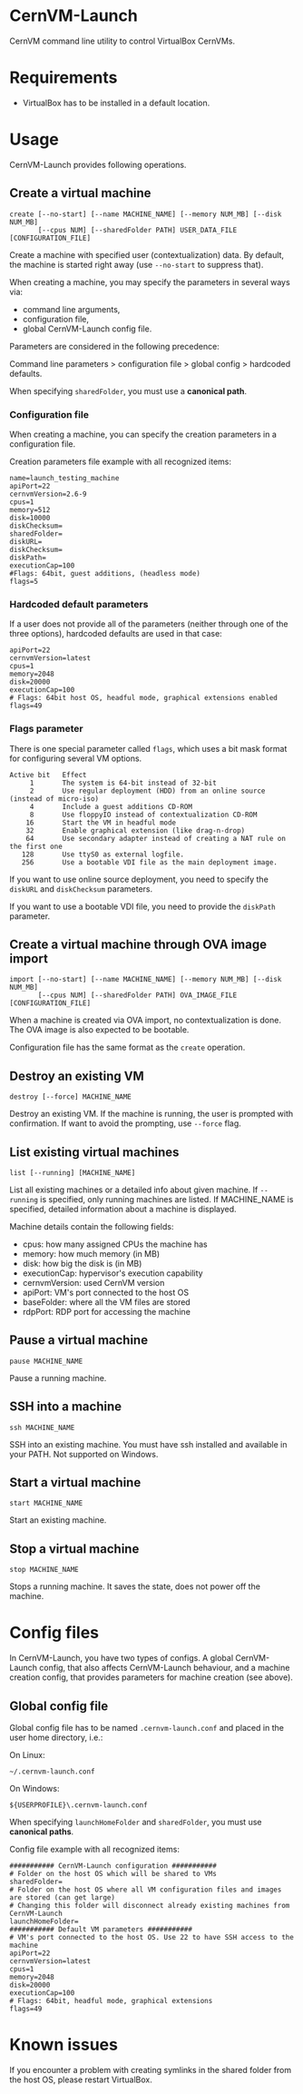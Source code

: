 CernVM-Launch
=============

CernVM command line utility to control VirtualBox CernVMs.

Requirements
============

- VirtualBox has to be installed in a default location.

Usage
=====

CernVM-Launch provides following operations.


Create a virtual machine
------------------------

	create [--no-start] [--name MACHINE_NAME] [--memory NUM_MB] [--disk NUM_MB]
           [--cpus NUM] [--sharedFolder PATH] USER_DATA_FILE [CONFIGURATION_FILE]
		
Create a machine with specified user (contextualization) data.
By default, the machine is started right away (use `--no-start` to suppress that).

When creating a machine, you may specify the parameters in several ways via:
- command line arguments,
- configuration file,
- global CernVM-Launch config file.

Parameters are considered in the following precedence:

Command line parameters > configuration file > global config > hardcoded defaults.

When specifying `sharedFolder`, you must use a **canonical path**.

### Configuration file
When creating a machine, you can specify the creation parameters in a configuration file.

Creation parameters file example with all recognized items:

    name=launch_testing_machine
    apiPort=22
    cernvmVersion=2.6-9
    cpus=1
    memory=512
    disk=10000
    diskChecksum=
    sharedFolder=
    diskURL=
    diskChecksum=
    diskPath=
    executionCap=100
    #Flags: 64bit, guest additions, (headless mode)
    flags=5


### Hardcoded default parameters
If a user does not provide all of the parameters (neither through one of the three options), hardcoded defaults are used in that case:

    apiPort=22
    cernvmVersion=latest
    cpus=1
    memory=2048
    disk=20000
    executionCap=100
    # Flags: 64bit host OS, headful mode, graphical extensions enabled
    flags=49


### Flags parameter
There is one special parameter called `flags`, which uses a bit mask format for configuring several VM options.

    Active bit   Effect
         1       The system is 64-bit instead of 32-bit
         2       Use regular deployment (HDD) from an online source (instead of micro-iso)
         4       Include a guest additions CD-ROM
         8       Use floppyIO instead of contextualization CD-ROM
        16       Start the VM in headful mode
        32       Enable graphical extension (like drag-n-drop)
        64       Use secondary adapter instead of creating a NAT rule on the first one
       128       Use ttyS0 as external logfile.
       256       Use a bootable VDI file as the main deployment image.

If you want to use online source deployment, you need to specify the `diskURL` and `diskChecksum` parameters.

If you want to use a bootable VDI file, you need to provide the `diskPath` parameter.


Create a virtual machine through OVA image import
-------------------------------------------------

	import [--no-start] [--name MACHINE_NAME] [--memory NUM_MB] [--disk NUM_MB]
           [--cpus NUM] [--sharedFolder PATH] OVA_IMAGE_FILE [CONFIGURATION_FILE]

When a machine is created via OVA import, no contextualization is done. The OVA image is also
expected to be bootable.

Configuration file has the same format as the `create` operation.

Destroy an existing VM
-----------------------

	destroy [--force] MACHINE_NAME
	
Destroy an existing VM. If the machine is running, the user is prompted with confirmation.
If want to avoid the prompting, use `--force` flag.
	
List existing virtual machines
------------------------------

	list [--running] [MACHINE_NAME]
	
List all existing machines or a detailed info about given machine.
If `--running` is specified, only running machines are listed.
If MACHINE_NAME is specified, detailed information about a machine is displayed.

Machine details contain the following fields:
- cpus: how many assigned CPUs the machine has
- memory: how much memory (in MB)
- disk: how big the disk is (in MB)
- executionCap: hypervisor's execution capability
- cernvmVersion: used CernVM version
- apiPort: VM's port connected to the host OS
- baseFolder: where all the VM files are stored
- rdpPort: RDP port for accessing the machine
	
Pause a virtual machine
-----------------------

	pause MACHINE_NAME
	
Pause a running machine.
	
SSH into a machine
------------------

	ssh MACHINE_NAME
	
SSH into an existing machine. You must have ssh installed and available in your PATH. Not supported on Windows.
	
Start a virtual machine
-----------------------

	start MACHINE_NAME
	
Start an existing machine.

Stop a virtual machine
----------------------

	stop MACHINE_NAME
	
Stops a running machine. It saves the state, does not power off the machine.


Config files
============

In CernVM-Launch, you have two types of configs. A global CernVM-Launch config, that also affects CernVM-Launch behaviour, and a machine creation config, that provides parameters for machine creation (see above).


Global config file
------------------

Global config file has to be named `.cernvm-launch.conf` and placed in the user home directory, i.e.:

On Linux:

    ~/.cernvm-launch.conf
On Windows:
    
    ${USERPROFILE}\.cernvm-launch.conf

When specifying `launchHomeFolder` and `sharedFolder`, you must use **canonical paths**.

Config file example with all recognized items:

    ########### CernVM-Launch configuration ###########
    # Folder on the host OS which will be shared to VMs
    sharedFolder=
    # Folder on the host OS where all VM configuration files and images are stored (can get large)
    # Changing this folder will disconnect already existing machines from CernVM-Launch
    launchHomeFolder=
    ########### Default VM parameters ###########
    # VM's port connected to the host OS. Use 22 to have SSH access to the machine
    apiPort=22
    cernvmVersion=latest
    cpus=1
    memory=2048
    disk=20000
    executionCap=100
    # Flags: 64bit, headful mode, graphical extensions
    flags=49


Known issues
============

If you encounter a problem with creating symlinks in the shared folder from the host OS, please restart VirtualBox.
